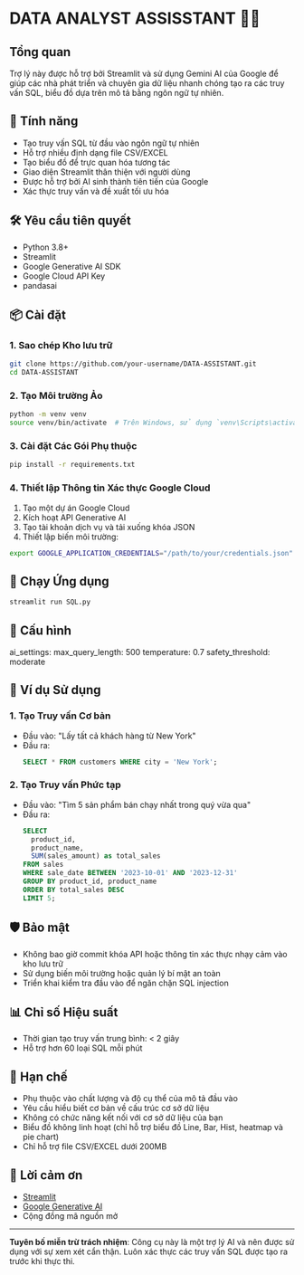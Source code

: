 # DATA ANALYST ASSISSTANT 🤖💾

## Tổng quan
Trợ lý này được hỗ trợ bởi Streamlit và sử dụng Gemini AI của Google để giúp các nhà phát triển và chuyên gia dữ liệu nhanh chóng tạo ra các truy vấn SQL, biểu đồ dựa trên mô tả bằng ngôn ngữ tự nhiên.

## 🌟 Tính năng
- Tạo truy vấn SQL từ đầu vào ngôn ngữ tự nhiên
- Hỗ trợ nhiều định dạng file CSV/EXCEL
- Tạo biểu đồ để trực quan hóa tương tác
- Giao diện Streamlit thân thiện với người dùng
- Được hỗ trợ bởi AI sinh thành tiên tiến của Google
- Xác thực truy vấn và đề xuất tối ưu hóa

## 🛠 Yêu cầu tiên quyết
- Python 3.8+
- Streamlit
- Google Generative AI SDK
- Google Cloud API Key
- pandasai

## 📦 Cài đặt
### 1. Sao chép Kho lưu trữ
```bash
git clone https://github.com/your-username/DATA-ASSISTANT.git
cd DATA-ASSISTANT
```

### 2. Tạo Môi trường Ảo
```bash
python -m venv venv
source venv/bin/activate  # Trên Windows, sử dụng `venv\Scripts\activate`
```

### 3. Cài đặt Các Gói Phụ thuộc
```bash
pip install -r requirements.txt
```

### 4. Thiết lập Thông tin Xác thực Google Cloud
1. Tạo một dự án Google Cloud
2. Kích hoạt API Generative AI
3. Tạo tài khoản dịch vụ và tải xuống khóa JSON
4. Thiết lập biến môi trường:
```bash
export GOOGLE_APPLICATION_CREDENTIALS="/path/to/your/credentials.json"
```

## 🚀 Chạy Ứng dụng
```bash
streamlit run SQL.py
```

## 🔧 Cấu hình
ai_settings:
  max_query_length: 500
  temperature: 0.7
  safety_threshold: moderate

## 📝 Ví dụ Sử dụng
### 1. Tạo Truy vấn Cơ bản
- Đầu vào: "Lấy tất cả khách hàng từ New York"
- Đầu ra: 
  ```sql
  SELECT * FROM customers WHERE city = 'New York';
  ```

### 2. Tạo Truy vấn Phức tạp
- Đầu vào: "Tìm 5 sản phẩm bán chạy nhất trong quý vừa qua"
- Đầu ra:
  ```sql
  SELECT 
    product_id, 
    product_name, 
    SUM(sales_amount) as total_sales
  FROM sales
  WHERE sale_date BETWEEN '2023-10-01' AND '2023-12-31'
  GROUP BY product_id, product_name
  ORDER BY total_sales DESC
  LIMIT 5;
  ```

## 🛡️ Bảo mật
- Không bao giờ commit khóa API hoặc thông tin xác thực nhạy cảm vào kho lưu trữ
- Sử dụng biến môi trường hoặc quản lý bí mật an toàn
- Triển khai kiểm tra đầu vào để ngăn chặn SQL injection

## 📊 Chỉ số Hiệu suất
- Thời gian tạo truy vấn trung bình: < 2 giây
- Hỗ trợ hơn 60 loại SQL mỗi phút

## 🚧 Hạn chế
- Phụ thuộc vào chất lượng và độ cụ thể của mô tả đầu vào
- Yêu cầu hiểu biết cơ bản về cấu trúc cơ sở dữ liệu
- Không có chức năng kết nối với cơ sở dữ liệu của bạn
- Biểu đồ không linh hoạt (chỉ hỗ trợ biểu đồ Line, Bar, Hist, heatmap và pie chart)
- Chỉ hỗ trợ file CSV/EXCEL dưới 200MB

## 🙏 Lời cảm ơn
- [Streamlit](https://streamlit.io/)
- [Google Generative AI](https://cloud.google.com/ai)
- Cộng đồng mã nguồn mở

---
**Tuyên bố miễn trừ trách nhiệm**: Công cụ này là một trợ lý AI và nên được sử dụng với sự xem xét cẩn thận. Luôn xác thực các truy vấn SQL được tạo ra trước khi thực thi.

